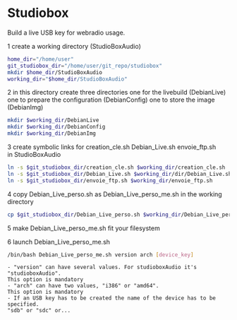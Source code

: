 Studiobox
=========

Build a live USB key for webradio usage.

1 create a working directory (StudioBoxAudio)

```sh
home_dir="/home/user"
git_studiobox_dir="/home/user/git_repo/studiobox"
mkdir $home_dir/StudioBoxAudio
working_dir="$home_dir/StudioBoxAudio"
```

2 in this directory create three directories
  one for the livebuild (DebianLive)
  one to prepare the configuration (DebianConfig)
  one to store the image (DebianImg)

```sh
mkdir $working_dir/DebianLive
mkdir $working_dir/DebianConfig
mkdir $working_dir/DebianImg
```
3 create symbolic links for 
  creation_cle.sh
  Debian_Live.sh
  envoie_ftp.sh  
  in StudioBoxAudio

```sh
ln -s $git_studiobox_dir/creation_cle.sh $working_dir/creation_cle.sh
ln -s $git_studiobox_dir/Debian_Live.sh $working_dir/dir/Debian_Live.sh
ln -s $git_studiobox_dir/envoie_ftp.sh $working_dir/envoie_ftp.sh
```

4 copy Debian_Live_perso.sh as Debian_Live_perso_me.sh in
the working directory

```sh
cp $git_studiobox_dir/Debian_Live_perso.sh $working_dir/Debian_Live_perso_me.sh
```

5 make Debian_Live_perso_me.sh fit your filesystem

6 launch Debian_Live_perso_me.sh

```sh
/bin/bash Debian_Live_perso_me.sh version arch [device_key]
```

    - "version" can have several values. For studioboxAudio it's "studioboxAudio". 
    This option is mandatory
    - "arch" can have two values, "i386" or "amd64".
    This option is mandatory
    - If an USB key has to be created the name of the device has to be specified.
    "sdb" or "sdc" or...